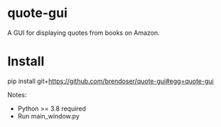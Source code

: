 # quote-gui
A GUI for displaying quotes from books on Amazon.



# Install



pip install git+https://github.com/brendoser/quote-gui#egg=quote-gui 

Notes:
- Python >= 3.8 required
- Run main_window.py
